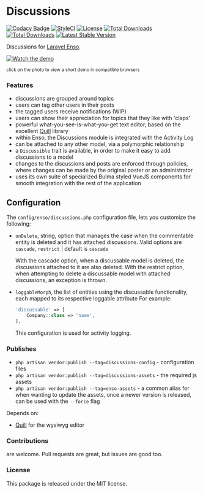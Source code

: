 # Discussions

[![Codacy Badge](https://api.codacy.com/project/badge/Grade/a6aa6c234c4945379d7c6c143733aa43)](https://www.codacy.com/app/laravel-enso/Discussions?utm_source=github.com&amp;utm_medium=referral&amp;utm_content=laravel-enso/Discussions&amp;utm_campaign=Badge_Grade)
[![StyleCI](https://github.styleci.io/repos/148976842/shield?branch=master)](https://github.styleci.io/repos/148976842)
[![License](https://poser.pugx.org/laravel-enso/discussions/license)](https://packagist.org/packages/laravel-enso/discussions)
[![Total Downloads](https://poser.pugx.org/laravel-enso/discussions/downloads)](https://packagist.org/packages/laravel-enso/discussions)
[![Total Downloads](https://poser.pugx.org/laravel-enso/discussions/downloads)](https://packagist.org/packages/laravel-enso/discussions)
[![Latest Stable Version](https://poser.pugx.org/laravel-enso/discussions/version)](https://packagist.org/packages/laravel-enso/discussions)

Discussions for [Laravel Enso](https://github.com/laravel-enso/Enso).

[![Watch the demo](https://laravel-enso.github.io/discussions/screenshots/bulma_001_thumb.png)](https://laravel-enso.github.io/discussions/videos/bulma_discussions.mp4)

<sup>click on the photo to view a short demo in compatible browsers</sup>

### Features

- discussions are grouped around topics
- users can tag other users in their posts
- the tagged users receive notifications (WIP)
- users can show their appreciation for topics that they like with 'claps'
- powerful what-you-see-is-what-you-get text editor, based on the excellent [Quill](https://quilljs.com/) library
- within Enso, the Discussions module is integrated with the Activity Log
- can be attached to any other model, via a polymorphic relationship
- a `Discussible` trait is available, in order to make it easy to add discussions to a model 
- changes to the discussions and posts are enforced through policies, where changes can be made by the original poster or an administrator
- uses its own suite of specialized Bulma styled VueJS components for smooth integration with the rest of the application  

## Configuration

The `config/enso/discussions.php` configuration file, lets you customize the following:

- `onDelete`, string, option that manages the case when the commentable entity is deleted and it has attached discussions.
Valid options are `cascade`, `restrict` | default is `cascade`

    With the cascade option, when a discussable model is deleted, the discussions attached to it are also deleted. 
    With the restrict option,  when attempting to delete a discussable model with attached discussions, an exception is thrown.
    
- `loggableMorph`, the list of entities using the discussable functionality, each mapped to its respective loggable attribute
For example: 
    ```php
    'discussable' => [
        Company::class => 'name',
    ],
    ```

   This configuration is used for activity logging.
   
### Publishes

- `php artisan vendor:publish --tag=discussions-config` - configuration files
- `php artisan vendor:publish --tag=discussions-assets` - the required js assets 
- `php artisan vendor:publish --tag=enso-assets` - a common alias for when wanting to update the assets,
once a newer version is released, can be used with the `--force` flag

Depends on:
 - [Quill](https://quilljs.com/) for the wysiwyg editor


### Contributions

are welcome. Pull requests are great, but issues are good too.

### License

This package is released under the MIT license.
